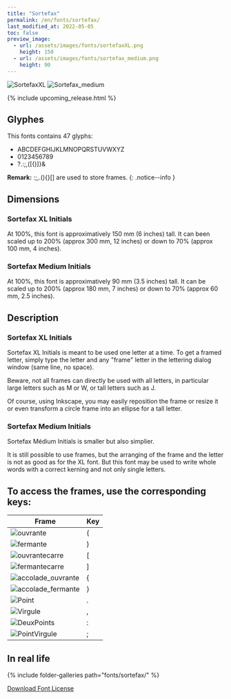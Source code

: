 ```yaml
---
title: "Sortefax"
permalink: /en/fonts/sortefax/
last_modified_at: 2022-05-05
toc: false
preview_image: 
  - url: /assets/images/fonts/sortefaxXL.png
    height: 150
  - url: /assets/images/fonts/sortefax_medium.png
    height: 90
---
```

![SortefaxXL](/assets/images/fonts/sortefaxXL.png)
![Sortefax_medium](/assets/images/fonts/sortefax_medium.png)

{% include upcoming_release.html %}

## Glyphes
This fonts contains  47 glyphs:

- ABCDEFGHIJKLMNOPQRSTUVWXYZ
- 0123456789
- ?.:;,([{)]}&

**Remark:** :;,.(){}[]  are used to store frames.
{: .notice--info }

## Dimensions

### Sortefax XL Initials

At 100%, this font is approximatively 150 mm (6 inches) tall.
It can been scaled up to 200% (approx 300 mm, 12 inches) or down to 70% (approx 100 mm, 4 inches).

### Sortefax Medium Initials

At 100%, this font is approximatively 90 mm (3.5 inches) tall.
It can be scaled up to 200% (approx 180 mm, 7 inches) or down to 70% (approx 60 mm, 2.5 inches).

## Description

### Sortefax XL Initials

Sortefax XL Initials is meant to be used one letter at a time.
To get a framed letter, simply type the letter and any "frame" letter in the lettering dialog window (same line, no space).

Beware, not all frames can directly be used with all letters, in particular large letters such as M or W, or tall letters such as J.

Of course, using Inkscape,  you may easily reposition the frame or resize it or even transform a circle frame  into an ellipse for a tall letter.

### Sortefax Medium Initials
Sortefax Médium Initials is  smaller but  also simplier.

It is still possible to use frames, but the arranging of the frame and the letter is  not as good as for the XL font.
But this font may be used to write whole words with a correct kerning and not only single letters.

## To access the frames, use the corresponding keys:

Frame|Key
---|---
![ouvrante](/assets/images/fonts/sortefax/ouvrante.png)|<key>(</key>
![fermante](/assets/images/fonts/sortefax/fermante.png)|<key>)</key>
![ouvrantecarre](/assets/images/fonts/sortefax/square-bracket-open.png)|<key>[</key>
![fermantecarre](/assets/images/fonts/sortefax/square-bracket-open.png)|<key>]</key>
![accolade_ouvrante](/assets/images/fonts/sortefax/curly-bracket-open.png)|<key>{</key>
![accolade_fermante](/assets/images/fonts/sortefax/curly-bracket-close.png)|<key>}</key>
![Point](/assets/images/fonts/sortefax/point.png)|<key>.</key>
![Virgule](/assets/images/fonts/sortefax/virgule.png)|<key>,</key>
![DeuxPoints](/assets/images/fonts/sortefax/deuxpoints.png)|<key>:</key>
![PointVirgule](/assets/images/fonts/sortefax/pointvirgule.png)|<key>;</key>

## In real life 

{% include folder-galleries path="fonts/sortefax/" %}

[Download Font License](https://github.com/inkstitch/inkstitch/tree/main/fonts/sortefaxXL/LICENSE)
